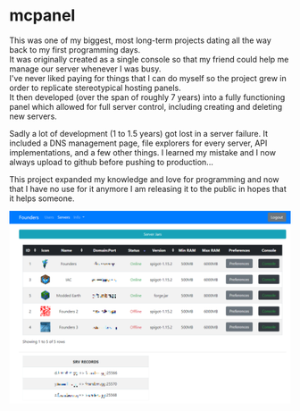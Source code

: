 # mcpanel

This was one of my biggest, most long-term projects dating all the way back to my first programming days.<br />
It was originally created as a single console so that my friend could help me manage our server whenever I was busy.<br />
I've never liked paying for things that I can do myself so the project grew in order to replicate stereotypical hosting panels.<br />
It then developed (over the span of roughly 7 years) into a fully functioning panel which allowed for full server control, including creating and deleting new servers.


Sadly a lot of development (1 to 1.5 years) got lost in a server failure. It included a DNS management page, file explorers for every server, API implementations, and a few other things. I learned my mistake and I now always upload to github before pushing to production...

This project expanded my knowledge and love for programming and now that I have no use for it anymore I am releasing it to the public in hopes that it helps someone.

![Example 1](https://github.com/Xeladarocks/mcpanel/blob/master/preview_imgs/example_v1.0_1.png?raw=true)

